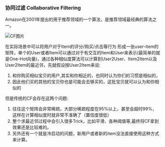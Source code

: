 ### 协同过滤 Collaborative Filtering

Amazon在2001年提出的用于推荐领域的一个算法，是推荐领域最经典的算法之一。

![CF图片](http://kubicode.me/img/Collaborative-Filtering-Meet-to-Deep-Learning/cf.png)

在实际场景中可以将用户对于Item的评分/购买/点击等行为 形成一张user-item的矩阵，单个的User或者Item可以通过对于有交互的Item和User来表示(最简单的就是One-Hot向量)，通过各种相似度算法可以计算到User2User、Item2Item以及User2Item的最近邻，先就假设按User2Item来说:

1. 和你购买相似宝贝的用户,其实和你相近的，也同时认为你们的习惯是相似的，
2. 因此他们买的其他的宝贝你也是可能会去够买的，这批宝贝就可以认为和你相似的

但是传统的CF会存在这两个问题:

1. 往往这个矩阵会非常稀疏，大部分稀疏程度在95%以上，甚至会超时99%，这样在计算相似度时就非常不准确了（置信度很低）
2. 整个求最近邻过程中会引入很多Trick，比如平滑、各种阈值等,最终将CF拿到效果还是比较难的。
3. 另外还有一个就是冷启动的问题，新用户或者新的item没法直接使用这种方式来计算。